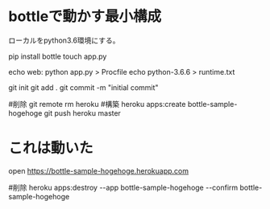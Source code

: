
# bottleで動かす最小構成

ローカルをpython3.6環境にする。

pip install bottle
touch app.py
<!-- pip freeze > requirements.txt -->
echo web: python app.py > Procfile
echo python-3.6.6 > runtime.txt

git init
git add .
git commit -m "initial commit"

#削除
git remote rm heroku
#構築
heroku apps:create bottle-sample-hogehoge
git push heroku master

# これは動いた
open https://bottle-sample-hogehoge.herokuapp.com

#削除
heroku apps:destroy --app bottle-sample-hogehoge --confirm bottle-sample-hogehoge


